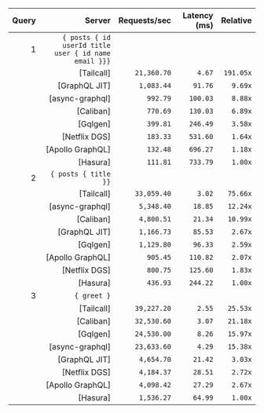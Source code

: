 <!-- PERFORMANCE_RESULTS_START -->

| Query | Server | Requests/sec | Latency (ms) | Relative |
|-------:|--------:|--------------:|--------------:|---------:|
| 1 | `{ posts { id userId title user { id name email }}}` |
|| [Tailcall] | `21,360.70` | `4.67` | `191.05x` |
|| [GraphQL JIT] | `1,083.44` | `91.76` | `9.69x` |
|| [async-graphql] | `992.79` | `100.03` | `8.88x` |
|| [Caliban] | `770.69` | `130.03` | `6.89x` |
|| [Gqlgen] | `399.81` | `246.49` | `3.58x` |
|| [Netflix DGS] | `183.33` | `531.60` | `1.64x` |
|| [Apollo GraphQL] | `132.48` | `696.27` | `1.18x` |
|| [Hasura] | `111.81` | `733.79` | `1.00x` |
| 2 | `{ posts { title }}` |
|| [Tailcall] | `33,059.40` | `3.02` | `75.66x` |
|| [async-graphql] | `5,348.40` | `18.85` | `12.24x` |
|| [Caliban] | `4,800.51` | `21.34` | `10.99x` |
|| [GraphQL JIT] | `1,166.73` | `85.53` | `2.67x` |
|| [Gqlgen] | `1,129.80` | `96.33` | `2.59x` |
|| [Apollo GraphQL] | `905.45` | `110.82` | `2.07x` |
|| [Netflix DGS] | `800.75` | `125.60` | `1.83x` |
|| [Hasura] | `436.93` | `244.22` | `1.00x` |
| 3 | `{ greet }` |
|| [Tailcall] | `39,227.20` | `2.55` | `25.53x` |
|| [Caliban] | `32,530.60` | `3.07` | `21.18x` |
|| [Gqlgen] | `24,530.00` | `8.26` | `15.97x` |
|| [async-graphql] | `23,633.60` | `4.29` | `15.38x` |
|| [GraphQL JIT] | `4,654.70` | `21.42` | `3.03x` |
|| [Netflix DGS] | `4,184.37` | `28.51` | `2.72x` |
|| [Apollo GraphQL] | `4,098.42` | `27.29` | `2.67x` |
|| [Hasura] | `1,536.27` | `64.99` | `1.00x` |

<!-- PERFORMANCE_RESULTS_END -->
